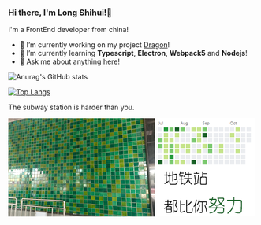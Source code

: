 ### Hi there, I'm Long Shihui!👋

I'm a FrontEnd developer from china!

- 🔭 I’m currently working on my project [Dragon](https://github.com/longshihui/dragon)!
- 🌱 I’m currently learning **Typescript**, **Electron**, **Webpack5** and **Nodejs**!
- 💬 Ask me about anything [here](email:391424924@qq.com)!

![Anurag's GitHub stats](https://github-readme-stats.vercel.app/api?username=longshihui&show_icons=true&theme=radical)

[![Top Langs](https://github-readme-stats.vercel.app/api/top-langs/?username=longshihui&theme=radical)](https://github.com/anuraghazra/github-readme-stats)

The subway station is harder than you.

![Subway Wall](./subway-wall.png)
